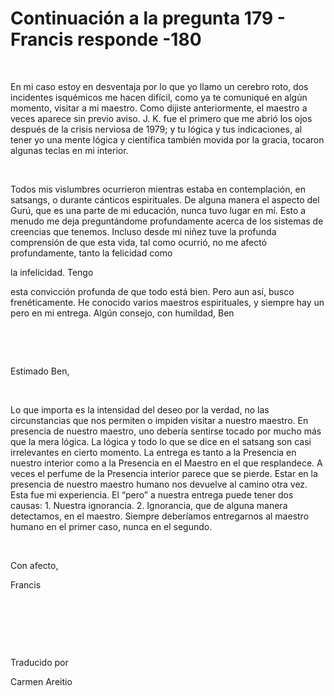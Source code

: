 # Continuación a la pregunta 179 - Francis responde -180



&nbsp;





En mi caso estoy en desventaja por lo que yo llamo un cerebro roto, dos incidentes isqu&eacute;micos me hacen dif&iacute;cil, como ya te comuniqu&eacute; en alg&uacute;n momento, visitar a mi maestro. Como dijiste anteriormente, el maestro a veces aparece sin previo aviso. J. K. fue el primero que me abri&oacute; los ojos despu&eacute;s de la crisis nerviosa de 1979; y tu l&oacute;gica y tus indicaciones, al tener yo una mente l&oacute;gica y cient&iacute;fica tambi&eacute;n movida por la gracia, tocaron algunas teclas en mi interior.






&nbsp;






Todos mis vislumbres ocurrieron mientras estaba en contemplaci&oacute;n, en satsangs, o durante c&aacute;nticos espirituales. De alguna manera el aspecto del Gur&uacute;, que es una parte de mi educaci&oacute;n, nunca tuvo lugar en m&iacute;. Esto a menudo me deja pregunt&aacute;ndome profundamente acerca de los sistemas de creencias que tenemos. Incluso desde mi ni&ntilde;ez tuve la profunda comprensi&oacute;n de que esta vida, tal como ocurri&oacute;, no me afect&oacute; profundamente, tanto la felicidad como 





la infelicidad. Tengo





 esta convicci&oacute;n profunda de que todo est&aacute; bien. Pero aun as&iacute;, busco fren&eacute;ticamente. He conocido varios maestros espirituales, y siempre hay un pero en mi entrega. Alg&uacute;n consejo, con humildad, Ben






&nbsp;







&nbsp;






Estimado Ben,






&nbsp;






Lo que importa es la intensidad del deseo por la verdad, no las circunstancias que nos permiten o impiden visitar a nuestro maestro. En presencia de nuestro maestro, uno deber&iacute;a sentirse tocado por mucho m&aacute;s que la mera l&oacute;gica. La l&oacute;gica y todo lo que se dice en el satsang son casi irrelevantes en cierto momento. La entrega es tanto a la Presencia en nuestro interior como a la Presencia en el Maestro en el que resplandece. A veces el perfume de la Presencia interior parece que se pierde. Estar en la presencia de nuestro maestro humano nos devuelve al camino otra vez. Esta fue mi experiencia. El &ldquo;pero&rdquo; a nuestra entrega puede tener dos causas: 1. Nuestra ignorancia. 2. Ignorancia, que de alguna manera detectamos, en el maestro. Siempre deber&iacute;amos entregarnos al maestro humano en el primer caso, nunca en el segundo.






&nbsp;






Con afecto, 





Francis






&nbsp;







&nbsp;







&nbsp;






Traducido por 






Carmen Areitio









